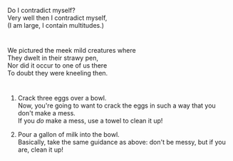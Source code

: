 Do I contradict myself?  
Very well then I contradict myself,  
(I am large, I contain multitudes.)

#
We pictured the meek mild creatures where  
They dwelt in their strawy pen,  
Nor did it occur to one of us there  
To doubt they were kneeling then.
#
1. Crack three eggs over a bowl.  
 Now, you're going to want to crack the eggs in such a way that you don't make a mess.  
 If you _do_ make a mess, use a towel to clean it up!

2. Pour a gallon of milk into the bowl.  
 Basically, take the same guidance as above: don't be messy, but if you are, clean it up!
 